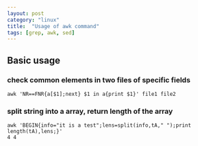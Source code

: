 ```yaml
---
layout: post
category: "linux"
title:  "Usage of awk command"
tags: [grep, awk, sed]
---
```


## Basic usage

### check common elements in two files of specific fields

```
awk 'NR==FNR{a[$1];next} $1 in a{print $1}' file1 file2
```

### split string into a array, return length of the array

```
awk 'BEGIN{info="it is a test";lens=split(info,tA," ");print length(tA),lens;}'
4 4
```